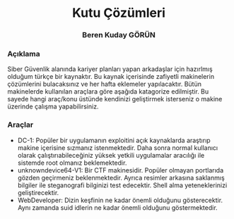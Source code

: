 <div align="center">
<h1>Kutu Çözümleri</h1>
<h3>Beren Kuday GÖRÜN</h3>
</div>
<h3>Açıklama</h3>
Siber Güvenlik alanında kariyer planları yapan arkadaşlar için hazırlmış olduğum türkçe bir kaynaktır. Bu kaynak içerisinde zafiyetli makinelerin çözümlerini bulacaksınız ve her hafta eklemeler yapılacaktır. Bütün makinelerde kullanılan araçlara göre aşağıda katagorize edilmiştir. Bu sayede hangi araç/konu üstünde kendinizi geliştirmek isterseniz o makine üzerinde çalışma yapabilirsiniz.
<h3>Araçlar</h3>
<ul>
  <li>DC-1: Popüler bir uygulamanın exploitini açık kaynaklarda araştırıp makine içerisine sızmanız istenmektedir. Daha sonra normal kullanıcı olarak çalıştırıabileceğiniz yüksek yetkili uygulamalar aracılığı ile sistemde root olmanız beklemektedir.</li>
  <li>unknowndevice64-V1: Bir CTF makinesidir. Popüler olmayan portlarıda gözden geçirmeniz beklenmektedir. Ayrıca resimler arkasına saklanmış bilgiler ile steganografi bilginizi test edecektir. Shell alma yeteneklerinizi geliştirecektir.</li>
  <li>WebDeveloper: Dizin keşfinin ne kadar önemli olduğunu gösterecektir. Aynı zamanda suid idlerin ne kadar önemli olduğunu göstermektedir.</li>
</ul>


